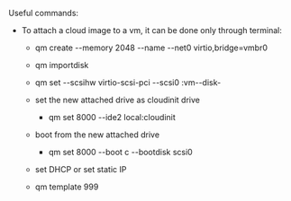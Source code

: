 Useful commands:

- To attach a cloud image to a vm, it can be done only through terminal:
    - qm create <new-vm-id> --memory 2048 --name <new-vm-name> --net0 virtio,bridge=vmbr0
    - qm importdisk <newly-created-vm-id> <path-to-image> <new-disk-lvm-location>
    - qm set <newly-created-vm-id> --scsihw virtio-scsi-pci --scsi0 <new-disk-lvm-location>:vm-<newly-created-vm-id>-disk-<newly-created-disk-number>

    - set the new attached drive as cloudinit drive
        - qm set 8000 --ide2 local:cloudinit
    - boot from the new attached drive
        - qm set 8000 --boot c --bootdisk scsi0

    - set DHCP or set static IP

    - qm template 999
